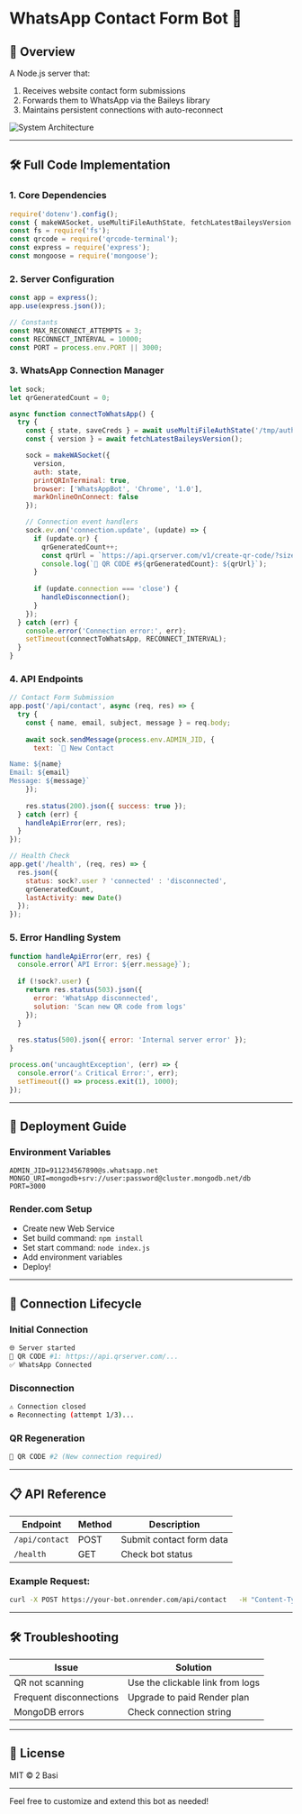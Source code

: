 
# WhatsApp Contact Form Bot 🤖

## 📌 Overview
A Node.js server that:  
1. Receives website contact form submissions  
2. Forwards them to WhatsApp via the Baileys library  
3. Maintains persistent connections with auto-reconnect  

![System Architecture]([https://img.freepik.com/free-vector/isometric-infographic-user-workstation-digital-cloud-servers-data-storage_1284-63745.j](https://media.istockphoto.com/id/1482901838/vector/3d-artificial-intelligence-digital-brain-neural-network-ai-servers-and-robots-technology.jpg?s=612x612&w=0&k=20&c=Shb9zTKQCpPkTzFvhFr8eGuGdYyHRGXI2mmrvuahkqM=)pg)

---

## 🛠️ Full Code Implementation

### 1. Core Dependencies
```javascript
require('dotenv').config();
const { makeWASocket, useMultiFileAuthState, fetchLatestBaileysVersion } = require('@whiskeysockets/baileys');
const fs = require('fs');
const qrcode = require('qrcode-terminal');
const express = require('express');
const mongoose = require('mongoose');
```

### 2. Server Configuration
```javascript
const app = express();
app.use(express.json());

// Constants
const MAX_RECONNECT_ATTEMPTS = 3;
const RECONNECT_INTERVAL = 10000; 
const PORT = process.env.PORT || 3000;
```

### 3. WhatsApp Connection Manager
```javascript
let sock;
let qrGeneratedCount = 0;

async function connectToWhatsApp() {
  try {
    const { state, saveCreds } = await useMultiFileAuthState('/tmp/auth_info');
    const { version } = await fetchLatestBaileysVersion();

    sock = makeWASocket({
      version,
      auth: state,
      printQRInTerminal: true,
      browser: ['WhatsAppBot', 'Chrome', '1.0'],
      markOnlineOnConnect: false
    });

    // Connection event handlers
    sock.ev.on('connection.update', (update) => {
      if (update.qr) {
        qrGeneratedCount++;
        const qrUrl = `https://api.qrserver.com/v1/create-qr-code/?size=300x300&data=${encodeURIComponent(update.qr)}`;
        console.log(`🔗 QR CODE #${qrGeneratedCount}: ${qrUrl}`);
      }
      
      if (update.connection === 'close') {
        handleDisconnection();
      }
    });
  } catch (err) {
    console.error('Connection error:', err);
    setTimeout(connectToWhatsApp, RECONNECT_INTERVAL);
  }
}
```

### 4. API Endpoints
```javascript
// Contact Form Submission
app.post('/api/contact', async (req, res) => {
  try {
    const { name, email, subject, message } = req.body;
    
    await sock.sendMessage(process.env.ADMIN_JID, { 
      text: `📩 New Contact

Name: ${name}
Email: ${email}
Message: ${message}`
    });
    
    res.status(200).json({ success: true });
  } catch (err) {
    handleApiError(err, res);
  }
});

// Health Check
app.get('/health', (req, res) => {
  res.json({
    status: sock?.user ? 'connected' : 'disconnected',
    qrGeneratedCount,
    lastActivity: new Date()
  });
});
```

### 5. Error Handling System
```javascript
function handleApiError(err, res) {
  console.error(`API Error: ${err.message}`);
  
  if (!sock?.user) {
    return res.status(503).json({
      error: 'WhatsApp disconnected',
      solution: 'Scan new QR code from logs'
    });
  }
  
  res.status(500).json({ error: 'Internal server error' });
}

process.on('uncaughtException', (err) => {
  console.error('⚠️ Critical Error:', err);
  setTimeout(() => process.exit(1), 1000);
});
```

---

## 🚀 Deployment Guide

### Environment Variables
```
ADMIN_JID=911234567890@s.whatsapp.net
MONGO_URI=mongodb+srv://user:password@cluster.mongodb.net/db
PORT=3000
```

### Render.com Setup

- Create new Web Service  
- Set build command: `npm install`  
- Set start command: `node index.js`  
- Add environment variables  
- Deploy!  

---

## 🔄 Connection Lifecycle

### Initial Connection
```bash
🌐 Server started
🔗 QR CODE #1: https://api.qrserver.com/... 
✅ WhatsApp Connected
```

### Disconnection
```bash
⚠️ Connection closed
♻️ Reconnecting (attempt 1/3)...
```

### QR Regeneration
```bash
🔄 QR CODE #2 (New connection required)
```

---

## 📋 API Reference

| Endpoint       | Method | Description               |
|----------------|--------|---------------------------|
| `/api/contact` | POST   | Submit contact form data  |
| `/health`      | GET    | Check bot status          |

### Example Request:
```bash
curl -X POST https://your-bot.onrender.com/api/contact   -H "Content-Type: application/json"   -d '{"name":"John","email":"john@doe.com","message":"Hello"}'
```

---

## 🛠 Troubleshooting

| Issue              | Solution                          |
|--------------------|---------------------------------|
| QR not scanning    | Use the clickable link from logs |
| Frequent disconnections | Upgrade to paid Render plan       |
| MongoDB errors      | Check connection string          |

---

## 📜 License

MIT © 2 Basi

---

Feel free to customize and extend this bot as needed!

